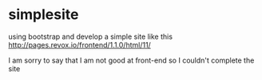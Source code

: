 # simplesite
using bootstrap and develop a simple site like this http://pages.revox.io/frontend/1.1.0/html/11/ 

I am sorry to say that I am not good at front-end so I couldn't complete the site
